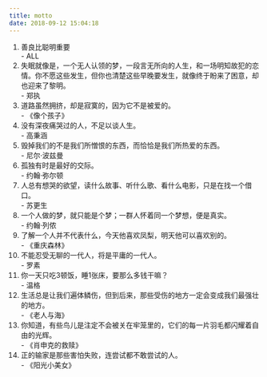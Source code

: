 ```yaml
---
title: motto
date: 2018-09-12 15:04:18
---
```

1. 善良比聪明重要<br/>- ALL
2. 失眠就像是，一个无人认领的梦，一段言无所向的人生，和一场明知故犯的恋情。你不愿这些发生，但你也清楚这些早晚要发生，就像终于盼来了困意，却也迎来了黎明。</br> - 郑执
3. 道路虽然拥挤，却是寂寞的，因为它不是被爱的。 </br> - 《像个孩子》
4. 没有深夜痛哭过的人，不足以谈人生。</br> - 高秉涵
5. 毁掉我们的不是我们所憎恨的东西，而恰恰是我们所热爱的东西。</br> - 尼尔·波兹曼
6. 孤独有时是最好的交际。</br> - 约翰·弥尔顿
7. 人总有想哭的欲望，读什么故事、听什么歌、看什么电影，只是在找一个借口。 </br> - 苏更生
8. 一个人做的梦，就只能是个梦；一群人怀着同一个梦想，便是真实。 </br> - 约翰·列侬
9. 了解一个人并不代表什么，今天他喜欢凤梨，明天他可以喜欢别的。</br> - 《重庆森林》
10. 不能忍受无聊的一代人，将是平庸的一代人。</br> - 罗素
11. 你一天只吃3顿饭，睡1张床，要那么多钱干嘛？</br> - 温格
12. 生活总是让我们遍体鳞伤，但到后来，那些受伤的地方一定会变成我们最强壮的地方。</br> - 《老人与海》
13. 你知道，有些鸟儿是注定不会被关在牢笼里的，它们的每一片羽毛都闪耀着自由的光辉。</br> - 《肖申克的救赎》
14. 正的输家是那些害怕失败，连尝试都不敢尝试的人。</br> - 《阳光小美女》